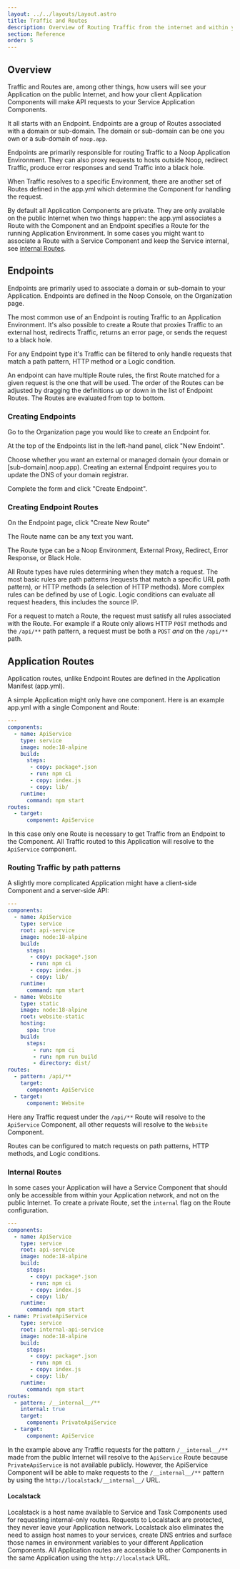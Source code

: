 ```yaml
---
layout: ../../layouts/Layout.astro
title: Traffic and Routes
description: Overview of Routing Traffic from the internet and within your Noop Apps
section: Reference
order: 5
---
```


## Overview

Traffic and Routes are, among other things, how users will see your Application on the public Internet, and how your client Application Components will make API requests to your Service Application Components.

It all starts with an Endpoint. Endpoints are a group of Routes associated with a domain or sub-domain. The domain or sub-domain can be one you own or a sub-domain of `noop.app`.

Endpoints are primarily responsible for routing Traffic to a Noop Application Environment. They can also proxy requests to hosts outside Noop, redirect Traffic, produce error responses and send Traffic into a black hole. 

When Traffic resolves to a specific Environment, there are another set of Routes defined in the app.yml which determine the Component for handling the request.

By default all Application Components are private. They are only available on the public Internet when two things happen: the app.yml associates a Route with the Component and an Endpoint specifies a Route for the running Application Environment. In some cases you might want to associate a Route with a Service Component and keep the Service internal, see [internal Routes](#internal-routes).

## Endpoints

Endpoints are primarily used to associate a domain or sub-domain to your Application. Endpoints are defined in the Noop Console, on the Organization page.

The most common use of an Endpoint is routing Traffic to an Application Environment. It's also possible to create a Route that proxies Traffic to an external host, redirects Traffic, returns an error page, or sends the request to a black hole.

For any Endpoint type it's Traffic can be filtered to only handle requests that match a path pattern, HTTP method or a Logic condition.

An endpoint can have multiple Route rules, the first Route matched for a given request is the one that will be used. The order of the Routes can be adjusted by dragging the definitions up or down in the list of Endpoint Routes. The Routes are evaluated from top to bottom.

### Creating Endpoints

Go to the Organization page you would like to create an Endpoint for.

At the top of the Endpoints list in the left-hand panel, click "New Endoint".

Choose whether you want an external or managed domain (your domain or [sub-domain].noop.app). Creating an external Endpoint requires you to update the DNS of your domain registrar.

Complete the form and click "Create Endpoint".


### Creating Endpoint Routes

On the Endpoint page, click "Create New Route"

The Route name can be any text you want. 

The Route type can be a Noop Environment, External Proxy, Redirect, Error Response, or Black Hole. 

All Route types have rules determining when they match a request. The most basic rules are path patterns (requests that match a specific URL path pattern), or HTTP methods (a selection of HTTP methods). More complex rules can be defined by use of Logic. Logic conditions can evaluate all request headers, this includes the source IP.

For a request to match a Route, the request must satisfy all rules associated with the Route. For example if a Route only allows HTTP `POST` methods and the `/api/**` path pattern, a request must be both a `POST` _and_ on the `/api/**` path.

## Application Routes

Application routes, unlike Endpoint Routes are defined in the Application Manifest (app.yml).

A simple Application might only have one component. Here is an example app.yml with a single Component and Route:

```yaml
---
components:
  - name: ApiService
    type: service
    image: node:18-alpine
    build:
      steps:
       - copy: package*.json
       - run: npm ci
       - copy: index.js
       - copy: lib/
    runtime:
      command: npm start
routes:
  - target:
      component: ApiService
```

In this case only one Route is necessary to get Traffic from an Endpoint to the Component. All Traffic routed to this Application will resolve to the `ApiService` component.

### Routing Traffic by path patterns

A slightly more complicated Application might have a client-side Component and a server-side API:

```yaml
---
components:
  - name: ApiService
    type: service
    root: api-service
    image: node:18-alpine
    build:
      steps:
       - copy: package*.json
       - run: npm ci
       - copy: index.js
       - copy: lib/
    runtime:
      command: npm start
  - name: Website
    type: static
    image: node:18-alpine
    root: website-static
    hosting:
      spa: true
    build:
      steps:
        - run: npm ci
        - run: npm run build
        - directory: dist/
routes:
  - pattern: /api/**
    target:
      component: ApiService
  - target:
      component: Website
```

Here any Traffic request under the `/api/**` Route will resolve to the `ApiService` Component, all other requests will resolve to the `Website` Component.

Routes can be configured to match requests on path patterns, HTTP methods, and Logic conditions.

### Internal Routes

In some cases your Application will have a Service Component that should only be accessible from within your Application network, and not on the public Internet. To create a private Route, set the `internal` flag on the Route configuration.

```yaml
---
components:
  - name: ApiService
    type: service
    root: api-service
    image: node:18-alpine
    build:
      steps:
       - copy: package*.json
       - run: npm ci
       - copy: index.js
       - copy: lib/
    runtime:
      command: npm start
- name: PrivateApiService
    type: service
    root: internal-api-service
    image: node:18-alpine
    build:
      steps:
       - copy: package*.json
       - run: npm ci
       - copy: index.js
       - copy: lib/
    runtime:
      command: npm start
routes:
  - pattern: /__internal__/**
    internal: true
    target:
      component: PrivateApiService
  - target:
      component: ApiService
```

In the example above any Traffic requests for the pattern `/__internal__/**` made from the public Internet will resolve to the `ApiService` Route because `PrivateApiService` is not available publicly. However, the ApiService Component will be able to make requests to the `/__internal__/**` pattern by using the `http://localstack/__internal__/` URL.

#### Localstack

Localstack is a host name available to Service and Task Components used for requesting internal-only routes. Requests to Localstack are protected, they never leave your Application network. Localstack also eliminates the need to assign host names to your services, create DNS entries and surface those names in environment variables to your different Application Components. All Application routes are accessible to other Components in the same Application using the `http://localstack` URL.


